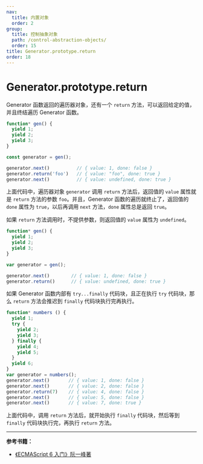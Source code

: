 ```yaml
---
nav:
  title: 内置对象
  order: 2
group:
  title: 控制抽象对象
  path: /control-abstraction-objects/
  order: 15
title: Generator.prototype.return
order: 18
---
```


# Generator.prototype.return

Generator 函数返回的遍历器对象，还有一个 `return` 方法，可以返回给定的值，并且终结遍历 Generator 函数。

```js
function* gen() {
  yield 1;
  yield 2;
  yield 3;
}

const generator = gen();

generator.next()          // { value: 1, done: false }
generator.return('foo')   // { value: "foo", done: true }
generator.next()          // { value: undefined, done: true }
```

上面代码中，遍历器对象 `generator` 调用 `return` 方法后，返回值的 `value` 属性就是 `return` 方法的参数 `foo`。并且，Generator 函数的遍历就终止了，返回值的 `done` 属性为 `true`，以后再调用 `next` 方法，`done` 属性总是返回 `true`。

如果 `return` 方法调用时，不提供参数，则返回值的 `value` 属性为 `undefined`。

```js
function* gen() {
  yield 1;
  yield 2;
  yield 3;
}

var generator = gen();

generator.next()        // { value: 1, done: false }
generator.return()      // { value: undefined, done: true }
```

如果 Generator 函数内部有 `try...finally` 代码块，且正在执行 `try` 代码块，那么 `return` 方法会推迟到 `finally` 代码块执行完再执行。

```js
function* numbers () {
  yield 1;
  try {
    yield 2;
    yield 3;
  } finally {
    yield 4;
    yield 5;
  }
  yield 6;
}
var generator = numbers();
generator.next()       // { value: 1, done: false }
generator.next()       // { value: 2, done: false }
generator.return(7)    // { value: 4, done: false }
generator.next()       // { value: 5, done: false }
generator.next()       // { value: 7, done: true }
```

上面代码中，调用 `return` 方法后，就开始执行 `finally` 代码块，然后等到 `finally` 代码块执行完，再执行 `return` 方法。

---

**参考书籍：**

- [《ECMAScript 6 入门》阮一峰著](<http://es6.ruanyifeng.com/#docs/generator#Generator-prototype-throw>)